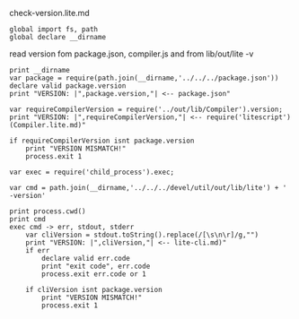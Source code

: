 check-version.lite.md

    global import fs, path
    global declare __dirname

read version fom package.json, compiler.js and from lib/out/lite -v 

    print __dirname
    var package = require(path.join(__dirname,'../../../package.json'))
    declare valid package.version
    print "VERSION: |",package.version,"| <-- package.json"

    var requireCompilerVersion = require('../out/lib/Compiler').version;
    print "VERSION: |",requireCompilerVersion,"| <-- require('litescript') (Compiler.lite.md)"

    if requireCompilerVersion isnt package.version
        print "VERSION MISMATCH!"
        process.exit 1

    var exec = require('child_process').exec;

    var cmd = path.join(__dirname,'../../../devel/util/out/lib/lite') + ' -version'

    print process.cwd()
    print cmd
    exec cmd -> err, stdout, stderr
        var cliVersion = stdout.toString().replace(/[\s\n\r]/g,"")
        print "VERSION: |",cliVersion,"| <-- lite-cli.md)"
        if err
            declare valid err.code
            print "exit code", err.code
            process.exit err.code or 1

        if cliVersion isnt package.version
            print "VERSION MISMATCH!"
            process.exit 1


